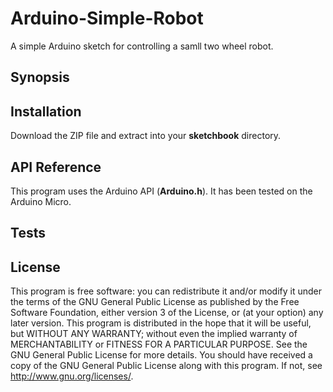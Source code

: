 # Arduino-Simple-Robot
A simple Arduino sketch for controlling a samll two wheel robot.

## Synopsis

## Installation

Download the ZIP file and extract into your **sketchbook** directory.

## API Reference

This program uses the Arduino API (**Arduino.h**). It has been tested on the Arduino Micro.

## Tests

## License

This program is free software: you can redistribute it and/or modify it under the terms of the GNU General Public License as published by the Free Software Foundation, either version 3 of the License, or (at your option) any later version. This program is distributed in the hope that it will be useful, but WITHOUT ANY WARRANTY; without even the implied warranty of MERCHANTABILITY or FITNESS FOR A PARTICULAR PURPOSE. See the GNU General Public License for more details. You should have received a copy of the GNU General Public License along with this program. If not, see http://www.gnu.org/licenses/.
